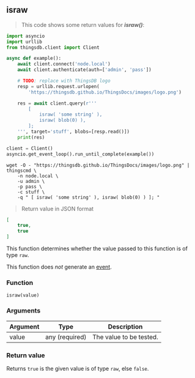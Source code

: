 ## israw

> This code shows some return values for ***israw()***:

```python
import asyncio
import urllib
from thingsdb.client import Client

async def example():
    await client.connect('node.local')
    await client.authenticate(auth=['admin', 'pass'])

    # TODO: replace with ThingsDB logo
    resp = urllib.request.urlopen(
        'https://thingsdb.github.io/ThingsDocs/images/logo.png')

    res = await client.query(r'''
        [
            israw( 'some string' ),
            israw( blob(0) ),
        ];
    ''', target='stuff', blobs=[resp.read()])
    print(res)

client = Client()
asyncio.get_event_loop().run_until_complete(example())
```

```shell
wget -O - "https://thingsdb.github.io/ThingsDocs/images/logo.png" |
thingscmd \
    -n node.local \
    -u admin \
    -p pass \
    -c stuff \
    -q " [ israw( 'some string' ), israw( blob(0) ) ]; "
```

> Return value in JSON format

```json
[
    true,
    true
]
```

This function determines whether the value passed to this function is of
type `raw`.

This function does *not* generate an [event](#events).

### Function
`israw(value)`

### Arguments
Argument | Type | Description
-------- | ---- | -----------
value | any (required) | The value to be tested.

### Return value
Returns `true` is the given value is of type `raw`, else `false`.
